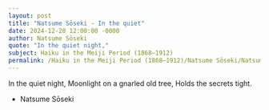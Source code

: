 ```yaml
---
layout: post
title: "Natsume Sōseki - In the quiet"
date: 2024-12-28 12:00:00 -0000
author: Natsume Sōseki
quote: "In the quiet night,"
subject: Haiku in the Meiji Period (1868–1912)
permalink: /Haiku in the Meiji Period (1868–1912)/Natsume Sōseki/Natsume Sōseki - In the quiet
---
```


In the quiet night,
Moonlight on a gnarled old tree,
Holds the secrets tight.

- Natsume Sōseki
